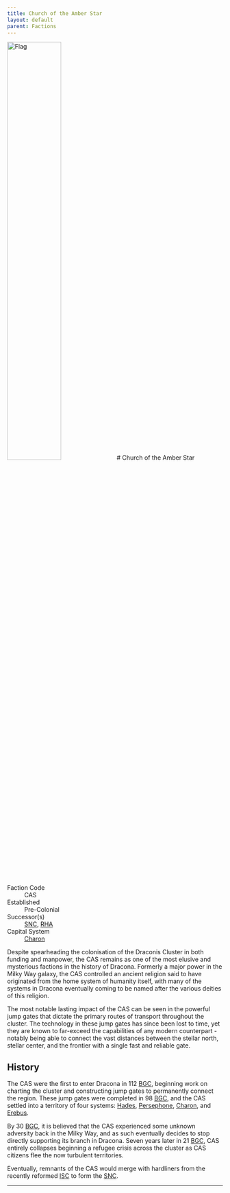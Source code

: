```yaml
---
title: Church of the Amber Star
layout: default
parent: Factions
---
```


<img src="../../img/flag_cas.png" alt="Flag" width="50%"/>
# Church of the Amber Star
<dl>
    <dt>Faction Code</dt><dd>CAS</dd>
    <dt>Established</dt><dd>Pre-Colonial</dd>
    <dt>Successor(s)</dt><dd><a href="snc.html">SNC</a>, <a href="rha.html">RHA</a></dd>
    <dt>Capital System</dt><dd><a href="../systems/charon/">Charon</a></dd>
</dl>

Despite spearheading the colonisation of the Draconis Cluster in both funding and manpower, the CAS remains as one of the most elusive and mysterious factions in the history of Dracona. Formerly a major power in the Milky Way galaxy, the CAS controlled an ancient religion said to have originated from the home system of humanity itself, with many of the systems in Dracona eventually coming to be named after the various deities of this religion.

The most notable lasting impact of the CAS can be seen in the powerful jump gates that dictate the primary routes of transport throughout the cluster. The technology in these jump gates has since been lost to time, yet they are known to far-exceed the capabilities of any modern counterpart - notably being able to connect the vast distances between the stellar north, stellar center, and the frontier with a single fast and reliable gate.

## History
The CAS were the first to enter Dracona in 112 [BGC], beginning work on charting the cluster and constructing jump gates to permanently connect the region. These jump gates were completed in 98 [BGC], and the CAS settled into a territory of four systems: [Hades], [Persephone], [Charon], and [Erebus].

By 30 [BGC], it is believed that the CAS experienced some unknown adversity back in the Milky Way, and as such eventually decides to stop directly supporting its branch in Dracona. Seven years later in 21 [BGC], CAS entirely collapses beginning a refugee crisis across the cluster as CAS citizens flee the now turbulent territories.

Eventually, remnants of the CAS would merge with hardliners from the recently reformed [ISC] to form the [SNC].

----

[ISC]: ./isc.html
[SNC]: ./snc.html

[Hades]: ../systems/hades/
[Persephone]: ../systems/persephone/
[Charon]: ../systems/charon/
[Erebus]: ../systems/erebus/

[BGC]: ../../history/#history
[AGC]: ../../history/#history